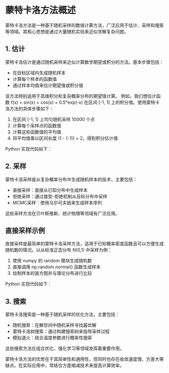 # 蒙特卡洛方法概述

蒙特卡洛方法是一种基于随机采样的数值计算方法，广泛应用于估计、采样和搜索等领域。其核心思想是通过大量随机实验来近似求解复杂问题。

## 1. 估计
蒙特卡洛估计是通过随机采样来近似计算数学期望或积分的方法。基本步骤包括：
- 在目标区域内生成随机样本
- 计算每个样本的函数值
- 通过样本均值来估计期望值或积分值

该方法特别适用于高维积分和复杂概率分布的期望值计算。
例如，我们想估计函数 f(x) = sin(x) + cos(x) + 0.5*exp(-x) 在区间 [-1, 1] 上的积分值。使用蒙特卡洛方法的具体步骤如下：

1. 在区间 [-1, 1] 上均匀随机采样 10000 个点
2. 计算每个采样点的函数值
3. 计算这些函数值的平均值
4. 将平均值乘以区间长度 (1 - (-1)) = 2，得到积分估计值

Python 实现代码如下：



## 2. 采样
蒙特卡洛采样是从复杂概率分布中生成随机样本的技术，主要包括：
- 直接采样：直接从已知分布中生成样本
- 拒绝采样：通过接受-拒绝机制从目标分布中采样
- MCMC采样：使用马尔可夫链来生成样本序列

这些采样方法在贝叶斯推断、统计物理等领域有广泛应用。

## 直接采样示例

直接采样是最简单的蒙特卡洛采样方法，适用于已知概率密度函数且可以方便生成随机数的情况。以从标准正态分布 N(0,1) 中采样为例：

1. 使用 numpy 的 random 模块生成随机数
2. 直接调用 np.random.normal() 函数生成样本
3. 绘制样本的直方图并与理论分布进行比较

Python 实现代码如下：






## 3. 搜索
蒙特卡洛搜索是一种基于随机采样的优化方法，主要包括：
- 随机搜索：在解空间中随机采样寻找最优解
- 蒙特卡洛树搜索：通过构建搜索树来指导采样过程
- 模拟退火：结合温度参数进行概率性搜索

这些搜索方法在组合优化、强化学习等领域发挥着重要作用。

蒙特卡洛方法的优势在于其简单性和通用性，但同时也存在收敛速度慢、方差大等缺点。在实际应用中，常结合方差缩减技术来提高计算效率。
